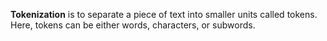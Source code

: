 **Tokenization** is to separate a piece of text into smaller units called tokens. Here, tokens can be either words, characters, or subwords.
